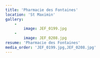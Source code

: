 ```yaml
---
title: 'Pharmacie des Fontaines'
location: 'St Maximin'
gallery:
    -
        image: JEF_0199.jpg
    -
        image: JEF_0208.jpg
resume: 'Pharmacie des Fontaines'
media_order: 'JEF_0199.jpg,JEF_0208.jpg'
---
```


